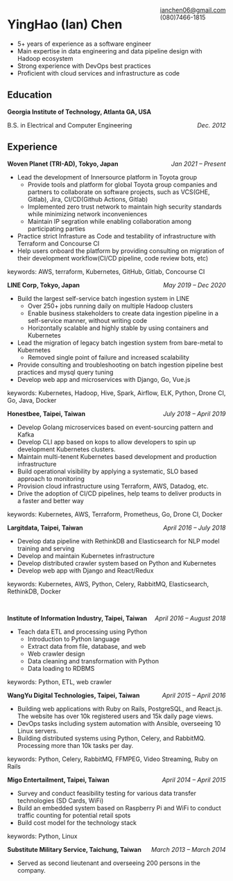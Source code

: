 <span style="float: right">ianchen06@gmail.com<br>(080)7466-1815</span>
# YingHao (Ian) Chen 
- 5+ years of experience as a software engineer
- Main expertise in data engineering and data pipeline design with Hadoop ecosystem
- Strong experience with DevOps best practices
- Proficient with cloud services and infrastructure as code

## Education
**Georgia Institute of Technology, Atlanta GA, USA**

B.S. in Electrical and Computer Engineering
<span style="float: right">*Dec. 2012*</span>

## Experience

**Woven Planet (TRI-AD), Tokyo, Japan**
<span style="float: right">*Jan 2021 &ndash; Present*</span>

- Lead the development of Innersource platform in Toyota group
  - Provide tools and platform for global Toyota group companies and partners to collaborate on software projects, such as VCS(GHE, Gitlab), Jira, CI/CD(Github Actions, Gitlab)
  - Implemented zero trust network to maintain high security standards while minimizing network inconveniences
  - Maintain IP segration while enabling collaboration among participating parties
- Practice strict Infrasture as Code and testability of infrastructure with Terraform and Concourse CI
- Help users onboard the platform by providing consulting on migration of their development workflow(CI/CD pipeline, code review bots, etc)

keywords: AWS, terraform, Kubernetes, GitHub, Gitlab, Concourse CI

**LINE Corp, Tokyo, Japan**
<span style="float: right">*May 2019 &ndash; Dec 2020*</span>

- Build the largest self-service batch ingestion system in LINE
  - Over 250+ jobs running daily on multiple Hadoop clusters
  - Enable business stakeholders to create data ingestion pipeline in a self-service manner, without writing code
  - Horizontally scalable and highly stable by using containers and Kubernetes
- Lead the migration of legacy batch ingestion system from bare-metal to Kubernetes
  - Removed single point of failure and increased scalability
- Provide consulting and troubleshooting on batch ingestion pipeline best practices and mysql query tuning
- Develop web app and microservices with Django, Go, Vue.js

keywords: Kubernetes, Hadoop, Hive, Spark, Airflow, ELK, Python, Drone CI, Go, Java, Docker

**Honestbee, Taipei, Taiwan**
<span style="float: right">*July 2018 &ndash; April 2019*</span>

- Develop Golang microservices based on event-sourcing pattern and Kafka
- Develop CLI app based on kops to allow developers to spin up development Kubernetes clusters.
- Maintain multi-tenent Kubernetes based development and production infrastructure
- Build operational visibility by applying a systematic, SLO based approach to monitoring
- Provision cloud infrastructure using Terraform, AWS, Datadog, etc.
- Drive the adoption of CI/CD pipelines, help teams to deliver products in a faster and better way

keywords: Kubernetes, AWS, Terraform, Prometheus, Go, Drone CI, Docker

**Largitdata, Taipei, Taiwan**
<span style="float: right">*April 2016 &ndash; July 2018*</span>

- Develop data pipeline with RethinkDB and Elasticsearch for NLP model training and serving
- Develop and maintain Kubernetes infrastructure
- Develop distributed crawler system based on Python and Kubernetes
- Develop web app with Django and React/Redux

keywords: Kubernetes, AWS, Python, Celery, RabbitMQ, Elasticsearch, RethinkDB, Docker

<br/>

**Institute of Information Industry, Taipei, Taiwan**
<span style="float: right">*April 2016 &ndash; August 2018*</span>

- Teach data ETL and processing using Python
  - Introduction to Python language
  - Extract data from file, database, and web
  - Web crawler design
  - Data cleaning and transformation with Python
  - Data loading to RDBMS

keywords: Python, ETL, web crawler

**WangYu Digital Technologies, Taipei, Taiwan**
<span style="float: right">*April 2015 &ndash; April 2016*</span>

- Building web applications with Ruby on Rails, PostgreSQL, and React.js. The website has over 10k registered users and 15k daily page views.
- DevOps tasks including system automation with Ansible, overseeing 10 Linux servers.
- Building distributed systems using Python, Celery, and RabbitMQ. Processing more than 10k tasks per day.

keywords: Python, Celery, RabbitMQ, FFMPEG, Video Streaming, Ruby on Rails

**Migo Entertailment, Taipei, Taiwan**
<span style="float: right">*April 2014 &ndash; April 2015*</span>

- Survey and conduct feasibility testing for various data transfer technologies (SD Cards, WiFi)
- Build an embedded system based on Raspberry Pi and WiFi to conduct traffic counting for potential retail spots
- Build cost model for the technology stack

keywords: Python, Linux

**Substitute Military Service, Taichung, Taiwan**
<span style="float: right">*March 2013 &ndash; March 2014*</span>

- Served as second lieutenant and overseeing 200 persons in the company.